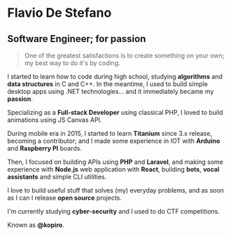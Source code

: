 # Flavio De Stefano

## Software Engineer; for passion

<div class="social-icons">
	<a href="/medium" class="icon-notebook"></a>
	<a href="/twitter" class="icon-social-twitter"></a>
	<a href="/instagram" class="icon-social-instagram"></a>
	<a href="/github" class="icon-social-github"></a>
	<a href="/linkedin" class="icon-social-linkedin"></a>
</div>

> One of the greatest satisfactions is to create something on your own; my best way to do it's by coding.

I started to learn how to code during high school, studying **algorithms** and **data structures** in C and C++. In the meantime, I used to build simple desktop apps using .NET technologies... and it immediately became my **passion**.

Specializing as a **Full-stack Developer** using classical PHP, I loved to build animations using JS Canvas API.

During mobile era in 2015, I started to learn **Titanium** since 3.x release, becoming a contributor; and I made some experience in IOT with **Arduino** and **Raspberry PI** boards.

Then, I focused on building APIs using **PHP** and **Laravel**, and making some experience with **Node.js** web application with **React**, building **bots**, **vocal assistants** and simple CLI utilities.

I love to build useful stuff that solves (my) everyday problems, and as soon as I can I release **open source** projects.

I'm currently studying **cyber-security** and I used to do CTF competitions.

Known as **@kopiro**.
